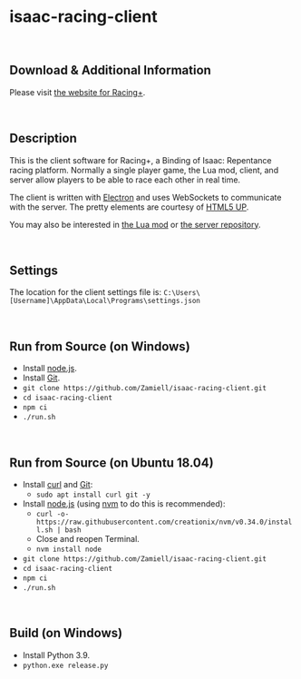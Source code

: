 # isaac-racing-client

<br />

## Download & Additional Information

Please visit [the website for Racing+](https://isaacracing.net/).

<br />

## Description

This is the client software for Racing+, a Binding of Isaac: Repentance racing platform. Normally a single player game, the Lua mod, client, and server allow players to be able to race each other in real time.

The client is written with [Electron](http://electron.atom.io/) and uses WebSockets to communicate with the server. The pretty elements are courtesy of [HTML5 UP](https://html5up.net/).

You may also be interested in [the Lua mod](https://github.com/Zamiell/isaac-racing-client/tree/master/mod) or [the server repository](https://github.com/Zamiell/isaac-racing-server).

<br />

## Settings

The location for the client settings file is: `C:\Users\[Username]\AppData\Local\Programs\settings.json`

<br />

## Run from Source (on Windows)

* Install [node.js](https://nodejs.org/en/download/).
* Install [Git](https://git-scm.com/download/win).
* `git clone https://github.com/Zamiell/isaac-racing-client.git`
* `cd isaac-racing-client`
* `npm ci`
* `./run.sh`

<br />

## Run from Source (on Ubuntu 18.04)

* Install [curl](https://curl.haxx.se/) and [Git](https://git-scm.com/):
  * `sudo apt install curl git -y`
* Install [node.js](https://nodejs.org/en/) (using [nvm](https://github.com/creationix/nvm) to do this is recommended):
  * `curl -o- https://raw.githubusercontent.com/creationix/nvm/v0.34.0/install.sh | bash`
  * Close and reopen Terminal.
  * `nvm install node`
* `git clone https://github.com/Zamiell/isaac-racing-client.git`
* `cd isaac-racing-client`
* `npm ci`
* `./run.sh`

<br />

## Build (on Windows)

* Install Python 3.9.
* `python.exe release.py`
